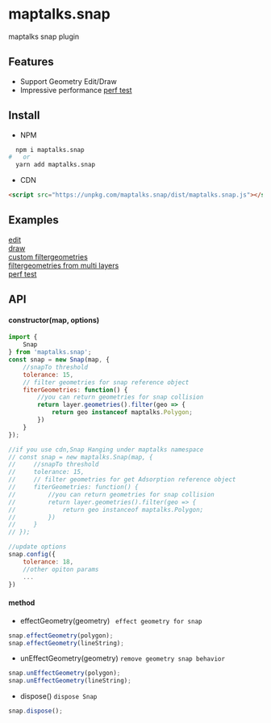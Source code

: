 # maptalks.snap

maptalks snap plugin

## Features

* Support Geometry Edit/Draw
* Impressive performance  [perf test](https://maptalks.github.io/maptalks.snap/test/perf.html)

## Install

* NPM

```sh
  npm i maptalks.snap
#   or
  yarn add maptalks.snap
```

* CDN

```html
<script src="https://unpkg.com/maptalks.snap/dist/maptalks.snap.js"></script>
```

## Examples

 [edit](https://maptalks.github.io/maptalks.snap/test/index.html)<br>
 [draw](https://maptalks.github.io/maptalks.snap/test/draw.html)<br>
 [custom filtergeometries](https://maptalks.github.io/maptalks.snap/test/filtergeometries.html)<br>
 [filtergeometries from multi layers](https://maptalks.github.io/maptalks.snap/test/multilayerfilter.html)<br>
 [perf test](https://maptalks.github.io/maptalks.snap/test/perf.html)

 ## API

#### constructor(map, options)

```js
import {
    Snap
} from 'maptalks.snap';
const snap = new Snap(map, {
    //snapTo threshold
    tolerance: 15,
    // filter geometries for snap reference object
    fiterGeometries: function() {
        //you can return geometries for snap collision
        return layer.geometries().filter(geo => {
            return geo instanceof maptalks.Polygon;
        })
    }
});

//if you use cdn,Snap Hanging under maptalks namespace
// const snap = new maptalks.Snap(map, {
//     //snapTo threshold
//     tolerance: 15,
//     // filter geometries for get Adsorption reference object
//     fiterGeometries: function() {
//         //you can return geometries for snap collision
//         return layer.geometries().filter(geo => {
//             return geo instanceof maptalks.Polygon;
//         })
//     }
// });

//update options
snap.config({
    tolerance: 18,
    //other opiton params
    ...
})
```

  

#### method

  + effectGeometry(geometry) ` effect geometry for snap`  
  

```js
snap.effectGeometry(polygon);
snap.effectGeometry(lineString);
```

  + unEffectGeometry(geometry) `remove geometry snap behavior`
  

```js
snap.unEffectGeometry(polygon);
snap.unEffectGeometry(lineString);
```

  + dispose() `dispose Snap`

```js
snap.dispose();
```

